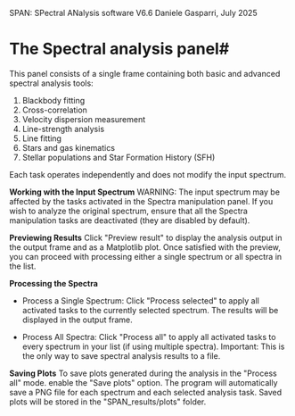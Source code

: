 SPAN: SPectral ANalysis software V6.6
Daniele Gasparri, July 2025

# The Spectral analysis panel#

This panel consists of a single frame containing both basic and advanced spectral analysis tools:
1) Blackbody fitting
2) Cross-correlation
3) Velocity dispersion measurement
4) Line-strength analysis
5) Line fitting
6) Stars and gas kinematics
7) Stellar populations and Star Formation History (SFH)

Each task operates independently and does not modify the input spectrum.


**Working with the Input Spectrum**
WARNING: The input spectrum may be affected by the tasks activated in the Spectra manipulation panel.
If you wish to analyze the original spectrum, ensure that all the Spectra manipulation tasks are deactivated (they are disabled by default).


**Previewing Results**
Click "Preview result" to display the analysis output in the output frame and as a Matplotlib plot.
Once satisfied with the preview, you can proceed with processing either a single spectrum or all spectra in the list.


**Processing the Spectra**
- Process a Single Spectrum:
Click "Process selected" to apply all activated tasks to the currently selected spectrum. The results will be displayed in the output frame.

- Process All Spectra:
Click "Process all" to apply all activated tasks to every spectrum in your list (if using multiple spectra).
Important: This is the only way to save spectral analysis results to a file.


**Saving Plots**
To save plots generated during the analysis in the "Process all" mode. enable the "Save plots" option.
The program will automatically save a PNG file for each spectrum and each selected analysis task.
Saved plots will be stored in the "SPAN_results/plots" folder.
